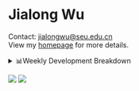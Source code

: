 #  Jialong Wu

Contact: jialongwu@seu.edu.cn<br>
View my [homepage](https://callanwu.github.io/) for more details.

<details><summary>📊Weekly Development Breakdown</summary>

<!--START_SECTION:waka-->

```txt
From: 17 August 2024 - To: 24 August 2024

Total Time: 4 hrs 41 mins

Python     2 hrs 33 mins   █████████████▓░░░░░░░░░░░   54.61 %
Other      54 mins         ████▓░░░░░░░░░░░░░░░░░░░░   19.25 %
Bash       20 mins         █▓░░░░░░░░░░░░░░░░░░░░░░░   07.23 %
Text       16 mins         █▒░░░░░░░░░░░░░░░░░░░░░░░   05.83 %
YAML       15 mins         █▒░░░░░░░░░░░░░░░░░░░░░░░   05.37 %
```

<!--END_SECTION:waka-->

[![wakatime](https://wakatime.com/badge/user/c6720b29-9431-4a60-bc9d-e1fb2b6bd65f.svg)](https://wakatime.com/@c6720b29-9431-4a60-bc9d-e1fb2b6bd65f)
</details>

[![](https://img.shields.io/badge/Google%20Scholar-4385FE.svg?&color=d6d6d6&style=flat-square&logo=google-scholar)](https://scholar.google.com/citations?user=6eg2m4YAAAAJ)
![](https://komarev.com/ghpvc/?username=callanwu)
